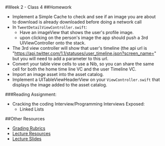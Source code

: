#Week 2 - Class 4
##Homework
* Implement a Simple Cache to check and see if an image you are about to download is already downloaded before doing a network call
* In `TweetDetailViewController.swift`:
	* Have an imageView that shows the user's profile image.
	* upon clicking on the person's image the app should push a 3rd UIViewController onto the stack.
* The 3rd view controller will show that user's timeline (the api url is "https://api.twitter.com/1.1/statuses/user_timeline.json?screen_name=" but you will need to add a parameter to this url.
* Convert your table view cells to use a Nib, so you can share the same cell for both the home time line VC and the user Timeline VC.
* Import an image asset into the asset catalog.
* Implement a UITableViewHeaderView on your `ViewController.swift` that displays the image added to the asset catalog.

###Reading Assignment:
* Cracking the coding Interview/Programming Interviews Exposed:
  * Linked Lists

##Other Resources
* [Grading Rubrics](../../resources/)
* [Lecture Resources](lecture/)
* [Lecture Slides](https://www.icloud.com/keynote/000KMDpLPEkp73gzYutBM0RZQ#Week2_Day4)
